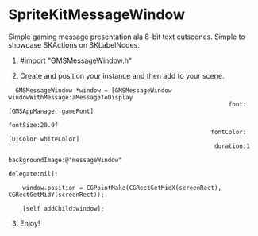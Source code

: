 SpriteKitMessageWindow
======================

Simple gaming message presentation ala 8-bit text cutscenes. Simple to showcase SKActions on SKLabelNodes.

1) #import "GMSMessageWindow.h"

2) Create and position your instance and then add to your scene.

```
  GMSMessageWindow *window = [GMSMessageWindow windowWithMessage:aMessageToDisplay
                                                              font:[GMSAppManager gameFont]
                                                          fontSize:20.0f
                                                         fontColor:[UIColor whiteColor]
                                                          duration:1
                                                   backgroundImage:@"messageWindow"
                                                           delegate:nil];
    
    window.position = CGPointMake(CGRectGetMidX(screenRect), CGRectGetMidY(screenRect));
    
    [self addChild:window];
```
    
3) Enjoy!

 
